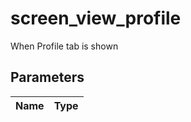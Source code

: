 # screen_view_profile
When Profile tab is shown

## Parameters

| Name      | Type |
| ----------- | ----------- |

